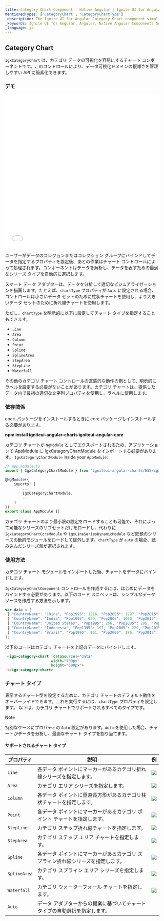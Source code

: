 ```yaml
---
title: Category Chart Component - Native Angular | Ignite UI for Angular
mentionedTypes: ['CategoryChart', 'CategoryChartType']
_description: The Ignite UI for Angular Category Chart component simplifies the complexities of the data visualization domain into manageable API so that a user can bind a collection of data, a group of collections, and a data property, and let the charting control do the rest.
_keywords: Ignite UI for Angular, Angular, Native Angular Components Suite, Native Angular Controls, Native Angular Components, Native Angular Components Library, Angular Chart, Angular Chart Control, Angular Chart Example, Angular Grid Component, Angular Chart Component, Angular Category Chart
_language: ja
---
```


## Category Chart

`IgxCategoryChart` は、カテゴリ データの可視化を容易にするチャート コンポーネントです。このコントロールにより、データ可視化ドメインの複雑さを管理しやすい API に簡素化できます。

### デモ

<div class="sample-container" style="height: 500px">
    <iframe id="category-chart-overview-iframe" src='{environment:demosBaseUrl}/charts/category-chart-overview' width="100%" height="100%" seamless frameBorder="0" onload="onSampleIframeContentLoaded(this);"></iframe>
</div>

<div class="divider--half"></div>

 ユーザーがデータのコレクョンまたはコレクション グループにバインドしてデータを指定するプロパティを設定後、あとの作業はチャート コントロールによって処理されます。コンポーネントはデータを解析し、データを表すための最適なシリーズ タイプを自動的に選択します。

スマート データ アダプターは、データを分析して適切なビジュアライゼーションを描画します。たとえば、`chartType` プロパティが `Auto` に設定される場合、コントロールは小さいデータ セットのために柱状チャートを使用し、より大きいデータ セットのために折れ線チャートを使用します。

ただし、`chartType` を明示的に以下に設定してチャート タイプを指定することもできます。

-   `Line`
-   `Area`
-   `Column`
-   `Point`
-   `Spline`
-   `SplineArea`
-   `StepArea`
-   `StepLine`
-   `Waterfall`

その他のカテゴリ チャート コントロールの直感的な動作の例として、明示的にラベルを設定する必要がないことがあります。カテゴリ チャートは、提供したデータ内で最初の適切な文字列プロパティを使用し、ラベルに使用します。

### 依存関係

chart パッケージをインストールするときに core パッケージもインストールする必要があります。

**npm install igniteui-angular-charts igniteui-angular-core**

カテゴリ チャートが `NgModule` としてエクスポートされるため、アプリケーションで AppModule に IgxCategoryChartModule をインポートする必要があります。 
`IgxCategoryChartModule` inside your `AppModule`:

<!-- -->

<!-- -->

```typescript
// app.module.ts
import { IgxCategoryChartModule } from 'igniteui-angular-charts/ES5/igx-category-chart-module';

@NgModule({
    imports: [
        ...
        IgxCategoryChartModule,
        ...
    ]
})
export class AppModule {}
```

カテゴリ チャートのより最小限の設定をロードすることも可能で、それによって可能なシリーズのサブセットだけをロードし、代わりに `IgxCategoryChartCoreModule` や `IgxLineSeriesDynamicModule` など問題のシリーズの動的モジュールをロードして除外します。`chartType` が `auto` の場合、読み込んだシリーズ型が選択されます。

<div class="divider--half"></div>

### 使用方法

カテゴリ チャート モジュールをインポートした後、チャートをデータにバインドします。

`IgxCategoryChartComponent` コントロールを作成するには、はじめにデータをバインドする必要があります。以下のコード スニペットは、シンプルなデータソースを作成する方法を示します。

```typescript
var data = [
 { "CountryName": "China", "Pop1995": 1216, "Pop2005": 1297, "Pop2015": 1361, "Pop2025": 1394 },
 { "CountryName": "India", "Pop1995": 920, "Pop2005": 1090, "Pop2015": 1251, "Pop2025": 1396 },
 { "CountryName": "United States", "Pop1995": 266, "Pop2005": 295, "Pop2015": 322, "Pop2025": 351 },
 { "CountryName": "Indonesia", "Pop1995": 197, "Pop2005": 229, "Pop2015": 256, "Pop2025": 277 },
 { "CountryName": "Brazil", "Pop1995": 161, "Pop2005": 186, "Pop2015": 204, "Pop2025": 218 }
];
```

以下のコードはカテゴリ チャートを上記のデータにバインドします。

```html
 <igx-category-chart [dataSource]="data"
                     width="700px"
                     height="500px">
 </igx-category-chart>
```

<div class="divider--half"></div>

### チャート タイプ

表示するチャート型を設定するために、カテゴリ チャートのデフォルト動作をオーバーライドできます。これを実行するには、`chartType` プロパティを設定します。
以下は、カテゴリ チャートでサポートされるすべてのタイプです。

> [!NOTE]
> 特別なケースにプロパティの `Auto` 設定があります。`Auto` を使用した場合、チャートがデータを分析し、最適なチャート タイプを割り当てます。

#### サポートされるチャート タイプ

| プロパティ     | 説明                                                                        | 例                                      |
| ------------ | ---------------------------------------------------------------------------------- | -------------------------------------------- |
| `Line`       | 各データ ポイントにマーカーがあるカテゴリ折れ線シリーズを指定します。                     | ![](../images/category_chart_line.png)       |
| `Area`       | カテゴリ エリア シリーズを指定します。                                                     | ![](../images/category_chart_area.png)       |
| `Column`     | 各データ ポイントに垂直長方形があるカテゴリ柱状チャートを指定します。        | ![](../images/category_chart_column.png)     |
| `Point`      | 各データ ポイントにマーカーがあるカテゴリ ポイント チャートを指定します。                     | ![](../images/category_chart_point.png)      |
| `StepLine`   | カテゴリ ステップ折れ線チャートを指定します。                                                 | ![](../images/category_chart_stepline.png)   |
| `StepArea`   | カテゴリ ステップ エリア チャートを指定します。                                                 | ![](../images/category_chart_steparea.png)   |
| `Spline`     | 各データ ポイントにマーカーがあるカテゴリ スプライン折れ線シリーズを指定します。              | ![](../images/category_chart_spline.png)     |
| `SplineArea` | カテゴリ スプライン エリア シリーズを指定します。                                              | ![](../images/category_chart_splinearea.png) |
| `Waterfall`  | カテゴリ ウォーターフォール チャートを指定します。                                                 | ![](../images/category_chart_waterfall.png)  |
| `Auto`       | データ アダプターからの提案に基づいてチャート タイプの自動選択を指定します。 |                                              |
